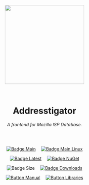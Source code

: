 
<div align = center>

<br>
<br>
    
<img
  src = 'https://cdn.jsdelivr.net/gh/Aptivi/Addresstigator@main/Addresstigator/OfficialAppIcon-Addresstigator-512.png'
  width = 256
  align = center
/>

<br>

# Addresstigator
    
*A frontend for Mozilla ISP Database.*

<br>
<br>

[![Badge Main]][Main]   
[![Badge Main Linux]][Main Linux]

[![Badge Latest]][Latest]   
[![Badge NuGet]][NuGet]

![Badge Size]   
[![Badge Downloads]][Releases]

[![Button Manual]][Manual]   
[![Button Libraries]][Libraries]

</div>

<br>
    
</div>


<!----------------------------------------------------------------------------->

[Releases]: https://github.com/Aptivi/Addresstigator/releases
[Latest]: https://github.com/Aptivi/Addresstigator/releases/latest
[NuGet]: https://www.nuget.org/packages/Addresstigator/

[Main]: https://github.com/Aptivi/Addresstigator/actions/workflows/build-win.yml
[Main Linux]: https://github.com/Aptivi/Addresstigator/actions/workflows/build-linux.yml

[Libraries]: https://aptivi.gitbook.io/addresstigator-manual/project-dependencies
[Manual]: https://aptivi.gitbook.io/addresstigator-manual/

<!----------------------------------[ Badges ]--------------------------------->

[Badge Downloads]: https://img.shields.io/github/downloads/Aptivi/Addresstigator/total?color=217346&label=Downloads&style=for-the-badge&logoColor=white&logo=DocuSign&labelColor=2d9d5f
[Badge Latest]: https://img.shields.io/github/v/release/Aptivi/Addresstigator?color=212121&include_prereleases&label=github&style=for-the-badge&logoColor=white&logo=AzureArtifacts&labelColor=303030
[Badge NuGet]: https://img.shields.io/nuget/vpre/Addresstigator?color=012f52&style=for-the-badge&logoColor=white&logo=NuGet&labelColor=004880
[Badge Size]: https://img.shields.io/github/repo-size/Aptivi/Addresstigator?color=bb4a28&label=size&logoColor=white&style=for-the-badge&logo=GoogleAnalytics&labelColor=E85C33

[Badge Main]: https://github.com/Aptivi/Addresstigator/actions/workflows/build-win.yml/badge.svg
[Badge Main Linux]: https://github.com/Aptivi/Addresstigator/actions/workflows/build-linux.yml/badge.svg


<!---------------------------------[ Buttons ]--------------------------------->

[Button Libraries]: https://img.shields.io/badge/Libraries-EA8220?style=for-the-badge&logoColor=white&logo=AzureArtifacts
[Button Manual]: https://img.shields.io/badge/Docs-blueviolet?style=for-the-badge&logoColor=white&logo=GitBook
